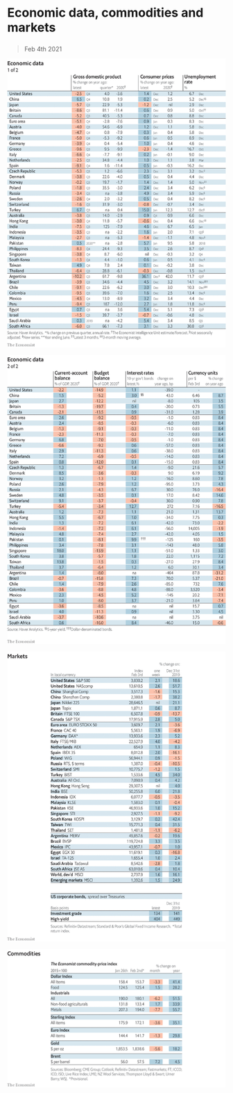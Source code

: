 ###### 

# Economic data, commodities and markets 

#####  

> Feb 4th 2021 

![image](images/20210206_INT101.png) 


![image](images/20210206_INT102.png) 


![image](images/20210206_INT201.png) 


![image](images/20210206_INT401.png) 


